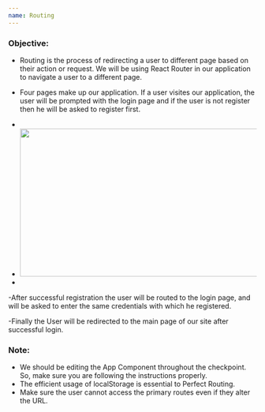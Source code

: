 ```yaml
---
name: Routing 
---
```


### Objective:
- Routing is the process of redirecting a user to different page based on their action or request. We will be using React Router in our application to navigate a user to a different page.



- Four pages make up our application. If a user visites our application, the user will be prompted with the login page and if the user is not register then he will be asked to register first.
- 
- <img src="https://res.cloudinary.com/dn83xtspp/image/upload/v1676263348/Screenshot_20230213_101010_qfzqfd.png" height="300px" width="600px"/>
- 
-After successful registration the user will be routed to the login page, and will be asked to enter the same credentials with which he registered.

-Finally the User will be redirected to the main page of our site after successful login.




### Note:
- We should be editing the App Component throughout the checkpoint. So, make sure you are following the instructions properly.
- The efficient usage of localStorage is essential to Perfect Routing.
- Make sure the user cannot access the primary routes even if they alter the URL.
